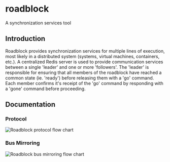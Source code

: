 # roadblock
A synchronization services tool

## Introduction
Roadblock provides synchronization services for multiple lines of execution, most likely in a distributed system (systems, virtual machines, containers, etc.).  A centralized Redis server is used to provide communication services between a single 'leader' and one or more 'followers'.  The 'leader' is responsible for ensuring that all members of the roadblock have reached a common state (ie. 'ready') before releasing them with a 'go' command.  Each member confirms it's receipt of the 'go' command by responding with a 'gone' command before proceeding.

## Documentation

### Protocol

![Roadblock protocol flow chart](docs/charts/roadblock-protocol.svg)

### Bus Mirroring

![Roadblock bus mirroring flow chart](docs/charts/roadblock-bus-mirroring.svg)
